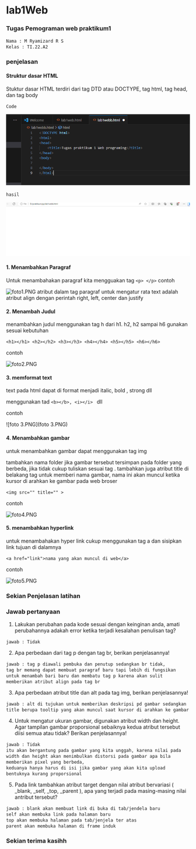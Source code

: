 # lab1Web

### Tugas Pemograman web praktikum1
```
Nama : M Ryamizard R S
Kelas : TI.22.A2
```

### penjelasan

#### Struktur dasar HTML

Stuktur dasar HTML terdiri dari  tag DTD atau DOCTYPE, tag html, tag head, dan tag body
```
Code
```
![foto0.PNG](foto0.PNG)
```
hasil
```
![kosong.PNG](kosong.PNG)

#### 1. Menambahkan Paragraf 

Untuk menambahakan paragraf kita mengguakan tag
``` <p> </p> ```
contoh

![foto1.PNG](foto1.PNG)
atribut dalam tag paragraf untuk mengatur rata text adalah atribut align dengan perintah right, left, center dan justify

#### 2. Menambah Judul

menambahkan judul menggunakan tag h 
dari h1. h2, h2 sampai h6 gunakan sesuai kebutuhan
```
<h1></h1> <h2></h2> <h3></h3> <h4></h4> <h5></h5> <h6></h6>
```
contoh 

![foto2.PNG](foto2.PNG)

#### 3. memformat text 

text pada html dapat di format menjadi italic, bold , strong dll

menggunakan tad 
```<b></b>, <i></i> ``` dll

contoh

![foto 3.PNG](foto 3.PNG)

#### 4. Menambahkan gambar 

untuk menambahkan gambar dapat menggunakan tag img

tambahkan nama folder jika gambar tersebut tersimpan pada folder yang berbeda, jika tidak cukup tuliskan sesuai tag 
. tambahkan juga atribut title di belakang tag untuk memberi nama gambar, nama ini akan muncul ketika kursor di arahkan ke gambar pada web broser

```
<img src="" title="" >
```
contoh

![foto4.PNG](foto4.PNG)

#### 5. menambahkan hyperlink

untuk menambahakan hyper link cukup menggunakan tag a dan sisipkan link tujuan di dalamnya
```
<a href="link">nama yang akan muncul di web</a>
```
contoh 

![foto5.PNG](foto5.PNG)

### Sekian Penjelasan latihan

### Jawab pertanyaan

1. Lakukan perubahan pada kode sesuai dengan keinginan anda, amati perubahannya adakah
error ketika terjadi kesalahan penulisan tag?
```
jawab : Tidak

```
2. Apa perbedaan dari tag p dengan tag br, berikan penjelasannya!
```
jawab : tag p diawali pembuka dan penutup sedangkan br tidak, 
tag br memang dapat membuat paragraf baru tapi lebih di fungsikan untuk menambah bari baru dan membatu tag p karena akan sulit memberikan atribut align pada tag br
```
3. Apa perbedaan atribut title dan alt pada tag img, berikan penjelasannya!
```
jawab : alt di tujukan untuk memberikan deskripsi pd gambar sedangkan title berupa tooltip yang akan muncul saat kursor di arahkan ke gambar
```
4. Untuk mengatur ukuran gambar, digunakan atribut width dan height. Agar tampilan gambar
proporsional sebaiknya kedua atribut tersebut diisi semua atau tidak? Berikan penjelasannya!
```
jawab : Tidak
itu akan bergantung pada gambar yang kita unggah, karena nilai pada width dan height akan menimbulkan distorsi pada gambar apa bila memberikan pixel yang berbeda,
keduanya hanya harus di isi jika gambar yang akan kita upload bentuknya kurang proporsional
```
5. Pada link tambahkan atribut target dengan nilai atribut bervariasi ( _blank, _self, _top,
_parent ), apa yang terjadi pada masing-masing nilai antribut tersebut?
```
jawab : blank akan membuat link di buka di tab/jendela baru
self akan membuka link pada halaman baru
top akan membuka halaman pada tab/jenjela ter atas
parent akan membuka halaman di frame induk

```

### Sekian terima kasihh
